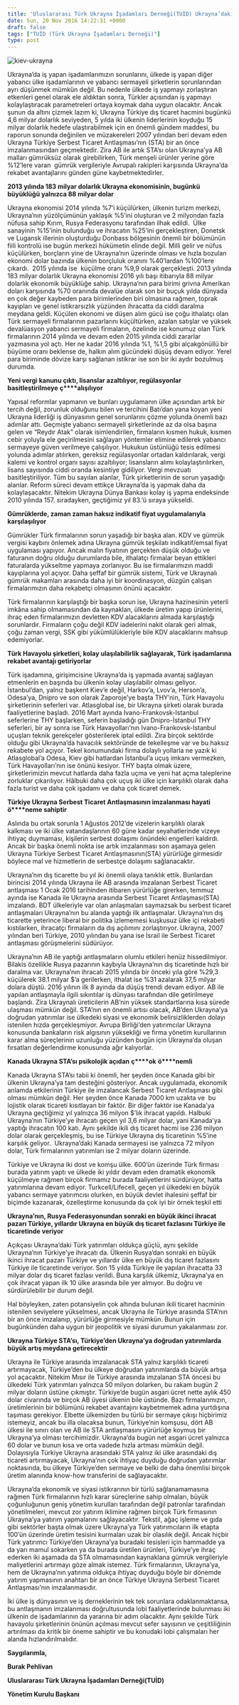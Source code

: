 ```yaml
---
title: 'Uluslararası Türk Ukrayna İşadamları Derneği(TUİD) Ukrayna’daki Türk İş Dünyası’nın Sorunları Raporu'
date: Sun, 20 Nov 2016 14:22:31 +0000
draft: false
tags: ["TUİD (Türk Ukrayna İşadamları Derneği)"]
type: post
---
```


![kiev-ukrayna](https://burakpehlivan.org/wp-content/uploads/2016/11/Kiev-Ukrayna.jpg)

Ukrayna’da iş yapan işadamlarımızın sorunlarını, ülkede iş yapan diğer yabancı ülke işadamlarının ve yabancı sermayeli şirketlerin sorunlarından ayrı düşünmek mümkün değil. Bu nedenle ülkede iş yapmayı zorlaştıran etkenleri genel olarak ele aldıktan sonra, Türkler açısından iş yapmayı kolaylaştıracak parametreleri ortaya koymak daha uygun olacaktır. Ancak şunun da altını çizmek lazım ki, Ukrayna Türkiye dış ticaret hacmini bugünkü 4,6 milyar dolarlık seviyeden, 5 yılda iki ülkenin liderlerinin koyduğu 15 milyar dolarlık hedefe ulaştırabilmek için en önemli gündem maddesi, bu raporun sonunda değinilen ve müzakereleri 2007 yılından beri devam eden Ukrayna Türkiye Serbest Ticaret Antlaşması’nın (STA) bir an önce imzalanmasından geçmektedir. Zira AB ile artık STA’sı olan Ukrayna’ya AB malları gümrüksüz olarak girebilirken, Türk menşeli ürünler yerine göre %12’lere varan  gümrük vergileriyle Avrupalı rakipleri karşısında Ukrayna’da rekabet avantajlarını günden güne kaybetmektedirler.

**2013 yılında 183 milyar dolarlık Ukrayna ekonomisinin, bugünkü büyüklüğü yalnızca 88 milyar dolar**

Ukrayna ekonomisi 2014 yılında %7’i küçülürken, ülkenin turizm merkezi, Ukrayna’nın yüzölçümünün yaklaşık %5’ini oluşturan ve 2 milyondan fazla nüfusa sahip Kırım, Rusya Federasyonu tarafından ilhak edildi.  Ülke sanayinin %15’inin bulunduğu ve ihracatın %25’ini gerçekleştiren, Donetsk ve Lugansk illerinin oluşturduğu Donbass bölgesinin önemli bir bölümünün fiili kontrolü ise bugün merkezi hükümetin elinde değil. Milli gelir ve nüfus küçülürken, borçların yine de Ukrayna’nın üzerinde olması ve hızla bozulan ekonomi dolar bazında ülkenin borçluluk oranını %40’lardan %100’lere çıkardı.  2015 yılında ise  küçülme oranı %9,9 olarak gerçekleşti. 2013 yılında 183 milyar dolarlık Ukrayna ekonomisi 2016 yılı başı itibarıyla 88 milyar dolarlık ekonomik büyüklüğe sahip. Ukrayna’nın para birimi grivna Amerikan doları karşısında %70 oranında devalüe olarak son bir buçuk yılda dünyada en çok değer kaybeden para birimlerinden biri olmasına rağmen, toprak kayıpları ve genel istikrarsızlık yüzünden ihracatta da ciddi daralma meydana geldi. Küçülen ekonomi ve düşen alım gücü ise çoğu ithalatçı olan Türk sermayeli firmalarının pazarlarını küçültürken, azalan satışlar ve yüksek devalüasyon yabancı sermayeli firmaların, özelinde ise konumuz olan Türk firmalarının 2014 yılında ve devam eden 2015 yılında ciddi zararlar yazmasına yol açtı. Her ne kadar 2016 yılında %1, %1,5 gibi alçakgönüllü bir büyüme oranı beklense de, halkın alım gücündeki düşüş devam ediyor. Yerel para biriminde dövize karşı sağlanan istikrar ise son bir iki aydır bozulmuş durumda.

**Yeni vergi kanunu çıktı, lisanslar azaltılıyor, regülasyonlar basitleştirilmeye** **ç****alışılıyor**

Yapısal reformlar yapmanın ve bunları uygulamanın ülke açısından artık bir tercih değil, zorunluk olduğunu bilen ve tercihini Batı’dan yana koyan yeni Ukrayna liderliği iş dünyasının genel sorunlarını çözme yolunda önemli bazı adımlar attı. Geçmişte yabancı sermayeli şirketlerinde az da olsa başına gelen ve “Reydır Atak” olarak isimlendirilen, firmaların kısmen hukuk, kısmen cebir yoluyla ele geçirilmesini sağlayan yöntemler elimine edilerek yabancı sermayeye güven verilmeye çalışılıyor. Hukukun üstünlüğü tesis edilmesi yolunda adımlar atılırken, gereksiz regülasyonlar ortadan kaldırılarak, vergi kalemi ve kontrol organı sayısı azaltılıyor; lisansların alımı kolaylaştırılırken, lisans sayısında ciddi oranda kesintiye gidiliyor. Vergi mevzuatı basitleştiriliyor. Tüm bu sayılan alanlar, Türk şirketlerinin de sorun yaşadığı alanlar. Reform süreci devam ettikçe Ukrayna’da iş yapmak daha da kolaylaşacaktır. Nitekim Ukrayna Dünya Bankası kolay iş yapma endeksinde 2010 yılında 157. sıradayken, geçtiğimiz yıl 83.’ü sıraya yükseldi.

**Gümrüklerde, zaman zaman haksız indikatif fiyat uygulamalarıyla karşılaşılıyor**

Gümrükler Türk firmalarının sorun yaşadığı bir başka alan. KDV ve gümrük vergisi kaybını önlemek adına Ukrayna gümrük teşkilatı indikatif/emsal fiyat uygulaması yapıyor. Ancak malın fiyatının gerçekten düşük olduğu ve faturanın doğru olduğu durumlarda bile, ithalatçı firmalar beyan ettikleri faturalarda yükseltme yapmaya zorlanıyor. Bu ise firmalarımızın maddi kayıplarına yol açıyor. Daha şeffaf bir gümrük sistemi, Türk ve Ukraynalı gümrük makamları arasında daha iyi bir koordinasyon, düzgün çalışan firmalarımızın daha rekabetçi olmasının önünü açacaktır.

Türk firmalarının karşılaştığı bir başka sorun ise, Ukrayna hazinesinin yeterli imkâna sahip olmamasından da kaynaklan, ülkede üretim yapıp ürünlerini, ihraç eden firmalarımızın devletten KDV alacaklarını almada karşılaştığı sorunlardır. Firmaların çoğu değil KDV iadelerini nakit olarak geri almak, çoğu zaman vergi, SSK gibi yükümlülükleriyle bile KDV alacaklarını mahsup edemiyorlar.

**Türk Havayolu şirketleri, kolay ulaşılabilirlik sağlayarak, Tü****rk i****şadamlarına rekabet avantajı getiriyorlar**

Türk işadamına, girişimcisine Ukrayna’da iş yapmada avantaj sağlayan etmenlerin en başında bu ülkenin kolay ulaşılabilir olması geliyor. İstanbul’dan, yalnız başkent Kiev’e değil, Harkov’a, Lvov’a, Herson’a, Odesa’ya, Dnipro ve son olarak Zaporoje’ye başta THY’nin, Türk Havayolu şirketlerinin seferleri var. Atlasglobal ise, bir Ukrayna şirketi olarak burada faaliyetlerine başladı. 2016 Mart ayında Ivano-Frankovsk-Istanbul seferlerine THY başlarken, seferin başladığı gün Dnipro-İstanbul THY seferleri, bir ay sonra ise Türk Havayolları’nın Ivano-Frankovsk-Istanbul uçuşları teknik gerekçeler gösterilerek iptal edildi. Zira birçok sektörde olduğu gibi Ukrayna’da havacılık sektöründe de tekelleşme var ve bu haksız rekabete yol açıyor. Tekel konumundaki firma dolaylı yollarla ne yazık ki Atlasglobal’a Odesa, Kiev gibi hatlardan İstanbul’a uçuş imkanı vermezken, Türk Havayolları’nın ise önünü kesiyor. THY başta olmak üzere, şirketlerimizin mevcut hatlarda daha fazla uçma ve yeni hat açma taleplerine zorluklar çıkarılıyor. Hâlbuki daha çok uçuş iki ülke için karşılıklı olarak daha fazla turist ve daha çok işadamı ve daha çok ticaret demek.

**Türkiye Ukrayna Serbest Ticaret Antlaşmasının imzalanması hayati** **ö****neme sahiptir** 

Aslında bu ortak sorunla 1 Ağustos 2012’de vizelerin karşılıklı olarak kalkması ve iki ülke vatandaşlarının 60 güne kadar seyahatlerinde vizeye ihtiyaç duymaması, kişilerin serbest dolaşımı önündeki engelleri kaldırdı. Ancak bir başka önemli nokta ise artık imzalanması son aşamaya gelen Ukrayna Türkiye Serbest Ticaret Antlaşmasının(STA) yürürlüğe girmesidir böylece mal ve hizmetlerin de serbestçe dolaşımı sağlanacaktır.

Ukrayna’nın dış ticarette bu yıl iki önemli olaya tanıklık ettik. Bunlardan birincisi 2014 yılında Ukrayna ile AB arasında imzalanan Serbest Ticaret antlaşması 1 Ocak 2016 tarihinden itibaren yürürlüğe girerken, temmuz ayında ise Kanada ile Ukrayna arasında Serbest Ticaret Antlaşması(STA) imzalandı. BDT ülkeleriyle var olan anlaşmaları saymazsak bu serbest ticaret antlaşmaları Ukrayna’nın bu alanda yaptığı ilk antlaşmalar. Ukrayna’nın dış ticarette yeterince liberal bir politika izlememesi kuşkusuz ülke içi rekabeti kıstılarken, ihracatçı firmaların da dış açılımını zorlaştırıyor. Ukrayna, 2007 yılından beri Türkiye, 2010 yılından bu yana ise İsrail ile Serbest Ticaret antlaşması görüşmelerini südürüyor.

Ukrayna’nın AB ile yaptığı antlaşmaların olumlu etkileri henüz hissedilmiyor. Bilakis özellikle Rusya pazarının kaybıyla Ukrayna’nın dış ticaretinde hızlı bir daralma var. Ukrayna’nın ihracatı 2015 yılında bir önceki yıla göre %29,3 küçülerek 38.1 milyar $’a gerilerken, ithalat ise %31 azalarak 37,5 milyar dolara düştü. 2016 yılının ilk 8 ayında da düşüş trendi devam ediyor. AB ile yapılan antlaşmayla ilgili sıkıntılar iş dünyası tarafından dile getirilmeye başlandı. Zira Ukraynalı üreticilerin AB’nin yüksek standartlarına kısa sürede ulaşması mümkün değil. STA’nın en önemli artısı olacak, AB’den Ukrayna’ya doğrudan yatırımlar ise ülkedeki siyasi ve ekonomik belirsizliklerden dolayı istenilen hızda gerçekleşmiyor. Avrupa Birliği’den yatırımcılar Ukrayna konusunda bankaların risk algısının yüksekliği ve firma yönetim kurullarının karar alma süreçlerinin uzunluğu yüzünden bugün için Ukrayna’da oluşan fırsatları değerlendirme konusunda ağır kalıyorlar.

**Kanada Ukrayna STA’sı psikolojik açıdan** **ç****ok** **ö****nemli**

Kanada Ukrayna STA’sı tabii ki önemli, her şeyden önce Kanada gibi bir ülkenin Ukrayna’ya tam desteğini gösteriyor. Ancak uygulamada, ekonomik anlamda etkilerinin Türkiye ile imzalancak Serbest Ticaret Antlaşması gibi olması mümkün değil. Her şeyden önce Kanada 7000 km uzakta ve  bu lojistik olarak ticareti kısıtlayan bir faktör. Bir diğer faktör ise Kanada’ya Ukrayna geçtiğimiz yıl yalnızca 36 milyon $’lık ihracat yapıldı. Halbuki Ukrayna’nın Türkiye’ye ihracatı geçen yıl 3,6 milyar dolar, yani Kanada’ya yaptığı ihracatın 100 katı. Aynı şekilde ikili dış ticaret hacmi ise 236 milyon dolar olarak gerçekleşmiş, bu ise Türkiye Ukrayna dış ticaretinin %5’ine karşılık geliyor.  Ukrayna’daki Kanada sermayesi ise yalnızca 72 milyon dolar, Türk firmalarının yatırımları ise 2 milyar doların üzerinde.

Türkiye ve Ukrayna iki dost ve komşu ülke. 600’ün üzerinde Türk firması burada yatırım yaptı ve ülkede iki yıldır devam eden dramatik ekonomik küçülmeye rağmen birçok firmamız burada faaliyetlerini sürdürüyor, hatta yatırımlarına devam ediyor. Turkcell/Lifecell, geçen yıl ülkedeki en büyük yabancı sermaye yatırımcısı olurken, en büyük devlet ihalesini şeffaf bir biçimde kazanarak, özelleştirme konusunda da çok iyi bir örnek teşkil etti

**Ukrayna’nın, Rusya Federasyonundan sonraki en büyük ikinci ihracat pazarı Türkiye, yıllardır Ukrayna en büyük dış ticaret fazlasını Türkiye ile ticaretinde veriyor**

Açıkçası Ukrayna’daki Türk yatırımları oldukça güçlü, aynı şekilde Ukrayna’nın Türkiye’ye ihracatı da. Ülkenin Rusya’dan sonraki en büyük ikinci ihracat pazarı Türkiye ve yıllardır ülke en büyük dış ticaret fazlasını Türkiye ile ticaretinde veriyor. Son 15 yılda Türkiye ile yapılan ihracatta 33 milyar dolar dış ticaret fazlası verildi. Buna karşılık ülkemiz, Ukrayna’ya en çok ihracat yapan ilk 10 ülke arasında bile yer almıyor. Bu doğru ve sürdürülebilir bir durum değil.

Hal böyleyken, zaten potansiyelin çok altında bulunan ikili ticaret hacminin istenilen seviyelere yükselmesi, ancak Ukrayna ile Türkiye arasında STA’nın bir an önce imzalanıp, yürürlüğe girmesiyle mümkün. Bunun için bugünkünden daha uygun bir jeopolitik ve siyasi durumun yakalanması zor.

**Ukrayna Türkiye STA’sı, Türkiye’den Ukrayna’ya doğrudan yatırımlarda büyük artış meydana getirecektir**

Ukrayna ile Türkiye arasında imzalanacak STA yalnız karşılıklı ticareti artırmayacak, Türkiye’den bu ülkeye doğrudan yatırımlarda da büyük artışa yol açacaktır. Nitekim Mısır ile Türkiye arasında imzalanan STA öncesi bu ülkedeki Türk yatırımları yalnızca 50 milyon dolarken, bu rakam bugün 2 milyar doların üstüne çıkmıştır. Türkiye’de bugün asgari ücret nette aylık 450 dolar civarında ve birçok AB üyesi ülkenin bile üstünde. Bazı firmalarımızın, üretimlerinin bir bölümünü rekabet avantajını kaybetmemek adına yurtdışına taşıması gerekiyor. Elbette ülkemizden bu türlü bir sermaye çıkışı hiçbirimiz istemeyiz, ancak bu illa olacaksa bunun, Türkiye’nin komşusu, dört AB ülkesi ile sınırı olan ve AB ile STA antlaşmasını yürürlüğe koymuş bir Ukrayna’ya olması tercihimizdir. Ukrayna’da bugün net asgari ücret yalnızca 60 dolar ve bunun kısa ve orta vadede hızla artması mümkün değil. Dolayısıyla Türkiye Ukrayna arasındaki STA yalnız iki ülke arasındaki dış ticareti artırmayacak, Ukrayna’nın çok ihtiyaç duyduğu doğrudan yatırımlar noktasında, bu ülkeye Türkiye’den sermaye ve belki de daha önemlisi birçok üretim alanında know-how transferini de sağlayacaktır.

Ukrayna’da ekonomik ve siyasi istikrarının bir türlü sağlanamamasına rağmen Türk firmalarının hızlı karar süreçlerine sahip olmaları, büyük çoğunluğunun geniş yönetim kurulları tarafından değil patronlar tarafından yönetilmeleri, mevcut zor yatırım iklimine rağmen birçok Türk firmasının Ukrayna’ya yatırım yapmalarını sağlayacaktır. Tekstil, ağaç işleme ve gıda gibi sektörler başta olmak üzere Ukrayna’ya Türk yatırımcıların ilk etapta 100’ün üzerinde üretim tesisini kurmaları uzak bir olasılık değil. Ancak hiçbir Türk yatırımcı Türkiye’den Ukrayna’ya buradaki tesisleri için hammadde ya da yarı mamul sokarken ya da burada üretilen ürünleri, Türkiye’ye ihraç ederken iki aşamada da STA olmamasından kaynaklana gümrük vergileriyle maliyetlerini artırmayı göze almak istemez. Türk firmalarının, Ukrayna’ya, hem de Ukrayna’nın yatırıma oldukça ihtiyaç duyduğu böyle bir dönemde yatırım yapmasının anahtarı bir an önce Türkiye Ukrayna Serbest Ticaret Antlaşması’nın imzalanmasıdır.

İki ülke iş dünyasının ve iş derneklerinin tek tek sorunlara odaklanmaktansa, bu antlaşmanın imzalanması doğrultusunda lobi faaliyetlerinde bulunması iki ülkenin de işadamlarının da yararına bir adım olacaktır. Aynı şekilde Türk havayolu şirketlerinin önünün açılması mevcut sefer sayısının ve çeşitliliğinin artırılması da kritik bir öneme sahiptir ve bu konudaki lobi çalışmaları her alanda hızlandırılmalıdır.

**Saygılarımla,**

**Burak Pehlivan** 

**Uluslararası Türk Ukrayna İşadamları Derneği(TUİD)**

**Yönetim Kurulu Başkanı**